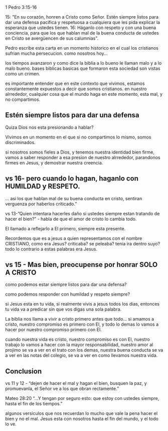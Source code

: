 1 Pedro 3:15-16

15: "En su corazón, honren a Cristo como Señor. Estén siempre listos para dar una defensa pacífica y respetuosa a cualquiera que les pida explicar la esperanza que ustedes tienen. 16: Háganlo con respeto y con una buena conciencia, para que los que hablan mal de la buena conducta de ustedes en Cristo se avergüencen de sus calumnias".

Pedro escribe esta carta en un momento historico en el cual los cristianos sufrian mucha persecucion. como nosotros hoy…

los tiempos avanzaron y como dice la biblia a lo bueno le llaman malo y a lo malo bueno. bases biblicas basicas que formaron esta sociedad son vistas como un crimen.

es importante entender que en este contexto que vivimos, estamos constantemente expuestos a decir que somos cristianos. en nuestro alrrededor, cualquier cosa que el mundo haga en este momento, esta mal, y no compartimos.

## Estén siempre listos para dar una defensa

Quiza Dios nos esta presionando a hablar?

Vivimos en un momento en el que si no compartimos lo mismo, somos discriminados.

si nosotros somos fieles a Dios, y tenemos nuestra identidad bien firme, vamos a saber responder a esa presion de nuestro alrrededor, parandonos firmes en Jesus, y demostrar nuestra creencia.

## vs 16- pero cuando lo hagan, haganlo con HUMILDAD y RESPETO.

… asi los que hablan mal de su buena conducta en cristo, sentiran verguenza por haberlos criticado.”

vs 13-”Quien intentara hacerles daño si ustedes siempre estan tratando de hacer el bien?” - habla de que el amor de cristo lo cambia todo.

El llamado a reflejarlo a El primero, siempre esta presente.

Recordemos que es a jesus a quien representamos con el nombre CRISTIANO, como era Jesus? criticaba? se peleaba? tenia ira dentro suyo? todo lo contrario a estas palabras era Jesus.

## vs 15 - Mas bien, preocupense por honrar SOLO A CRISTO

como podemos estar siempre listos para dar una defensa?

como podemos responder con humildad y respeto siempre?

si Jesus esta en tu vida, si realmente vivis a jesus todos los dias, entonces tu vida va a predicar sin que vos digas una sola palabra.

La biblia nos llama a vivir a cristo primero antes que todo… si amamos a cristo, nuestro compromiso es primero con El, y todo lo demas lo vamos a hacer por nuestro compromiso primero con El.

cuando nuestra vida es cristo, nuestro compromiso es con El, nuestro trabajo lo vamos a hacer con la mayor responsabilidad, nuestro amor al projimo se va a ver en el trato con los demas, nuestra buena conducta se va a ver en las notas del colegio, se va a ver en como llevamos nuestra vida.

## Conclusion

vs 11 y 12 - “dejen de hacer el mal y hagan el bien, busquen la paz, y promuevanla, el Señor ve a los que obran rectamente.”

Mateo 28:20 “…Y tengan por seguro esto: que estoy con ustedes siempre, hasta el fin de los tiempos.”

algunos versiculos que nos recuerdan lo mucho que vale la pena hacer el bien y no el mal. Jesus esta con nosotros hasta el fin del mundo, y el todo lo ve.